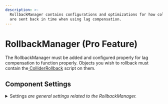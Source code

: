 ```yaml
---
description: >-
  RollbackManager contains configurations and optimizations for how colliders
  are sent back in time when using lag compensation.
---
```


# RollbackManager (Pro Feature)

The RollbackManager must be added and configured properly for lag compensation to function properly. Objects you wish to rollback must contain the[ ColliderRollback](../colliderrollback.md) script on them.

## Component Settings <a href="#server-and-host" id="server-and-host"></a>

<details>

<summary>Settings <em>are general settings related to the RollbackManager.</em></summary>

**Bounding Box Layer** when specified is the layer to first test against before rolling back colliders. When a layer is specified a collider will be added to your ColliderRollback objects; because of this, be sure to use a layer which has no physics intersections and is not used for anything else.

**Maximum Rollback Time** is the maxium time colliders may rollback. Using a value of 1f would allow colliders to rollback at most one second in the past, which is a very reasonable amount of time given typical player latencies are less than 100ms.

**Interpolation** is the amount of interpolation you are using on your NetworkTransform components. If you are using rigidbodies with PredictedObject this would be the Spectator Interpolation value.

</details>
